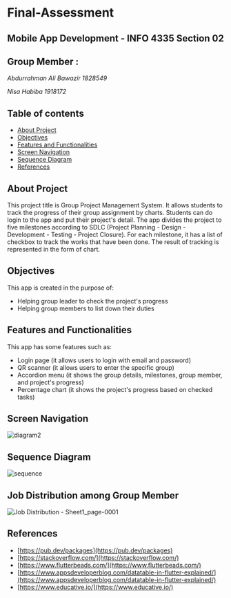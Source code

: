 # Final-Assessment
## Mobile App Development - INFO 4335 Section 02


## Group Member :
*Abdurrahman Ali Bawazir 1828549*

*Nisa Habiba 1918172*

## Table of contents
* [About Project](#About-Project)
* [Objectives](#Objectives)
* [Features and Functionalities](#Features-and-Functionalities)
* [Screen Navigation](#Screen-Navigation)
* [Sequence Diagram](#Sequence-Diagram)
* [References](#References)

## About Project
This project title is Group Project Management System. It allows students to track the progress of their group assignment by charts. Students can do login to the app and put their project's detail. The app divides the project to five milestones according to SDLC (Project Planning - Design - Development - Testing - Project Closure). For each milestone, it has a list of checkbox to track the works that have been done. The result of tracking is represented in the form of chart.

## Objectives
This app is created in the purpose of:
* Helping group leader to check the project's progress
* Helping group members to list down their duties

## Features and Functionalities
This app has some features such as:
* Login page (it allows users to login with email and password)
* QR scanner (it allows users to enter the specific group)
* Accordion menu (it shows the group details, milestones, group member, and project's progress)
* Percentage chart (it shows the project's progress based on checked tasks)

## Screen Navigation
![diagram2](https://user-images.githubusercontent.com/75247365/216493445-1d087ddb-f74a-48f4-8165-52ef79e6a4af.jpeg)

## Sequence Diagram
![sequence](https://user-images.githubusercontent.com/75247365/216248088-c05b20b4-d376-4904-8d1e-4e15580d17fd.jpeg)

## Job Distribution among Group Member
![Job Distribution - Sheet1_page-0001](https://user-images.githubusercontent.com/75247365/216741560-c84869f2-c2b2-431e-bb26-a8ba62c3e7f3.jpg)

## References

* [https://pub.dev/packages](https://pub.dev/packages)
* [https://stackoverflow.com/](https://stackoverflow.com/)
* [https://www.flutterbeads.com/](https://www.flutterbeads.com/)
* [https://www.appsdeveloperblog.com/datatable-in-flutter-explained/](https://www.appsdeveloperblog.com/datatable-in-flutter-explained/)
* [https://www.educative.io/](https://www.educative.io/)
